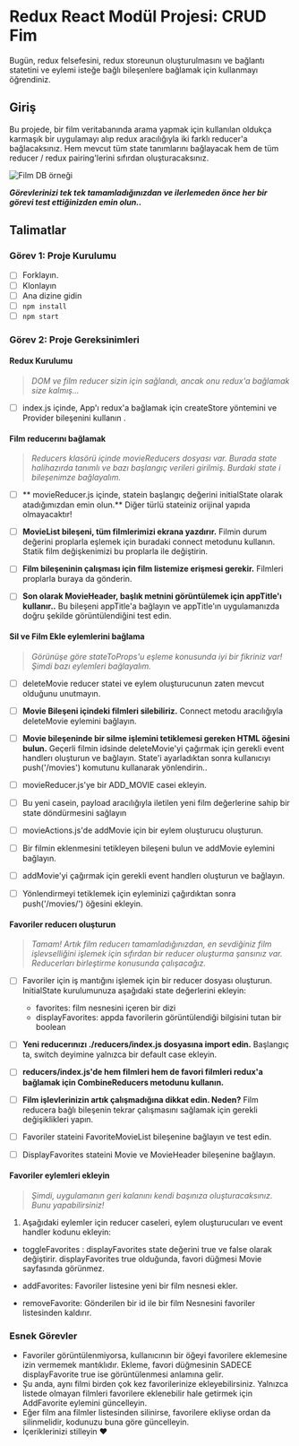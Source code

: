 # Redux React Modül Projesi: CRUD Fim

Bugün, redux felsefesini, redux storeunun oluşturulmasını ve bağlantı statetini ve eylemi isteğe bağlı bileşenlere bağlamak için kullanmayı öğrendiniz.

## Giriş

Bu projede, bir film veritabanında arama yapmak için kullanılan oldukça karmaşık bir uygulamayı alıp redux aracılığıyla iki farklı reducer'a bağlacaksınız. Hem mevcut tüm state tanımlarını bağlayacak hem de tüm reducer / redux pairing'lerini sıfırdan oluşturacaksınız.

![Film DB örneği](proje-örneği.gif)

***Görevlerinizi tek tek tamamladığınızdan ve ilerlemeden önce her bir görevi test ettiğinizden emin olun..***

## Talimatlar
### Görev 1: Proje Kurulumu
* [ ] Forklayın.
* [ ] Klonlayın
* [ ] Ana dizine gidin
* [ ] `npm install`
* [ ] `npm start`

### Görev 2: Proje Gereksinimleri
#### Redux Kurulumu
> *DOM ve film reducer sizin için sağlandı, ancak onu redux'a bağlamak size kalmış...*

* [ ] index.js içinde, App'ı redux'a bağlamak için createStore yöntemini ve Provider bileşenini kullanın
.

#### Film reducerını bağlamak
> *Reducers klasörü içinde movieReducers dosyası var. Burada state halihazırda tanımlı ve bazı başlangıç verileri girilmiş. Burdaki state i bileşenimze bağlayalım.*

* [ ] ** movieReducer.js içinde, statein başlangıç değerini initialState olarak atadığımızdan emin olun.** Diğer türlü stateiniz orijinal yapıda olmayacaktır!

* [ ] **MovieList bileşeni, tüm filmlerimizi ekrana yazdırır.** Filmin durum değerini proplarla eşlemek için buradaki connect metodunu kullanın. Statik film değişkenimizi bu proplarla ile değiştirin.

* [ ] **Film bileşeninin çalışması için film listemize erişmesi gerekir.** Filmleri proplarla buraya da gönderin.

* [ ] **Son olarak MovieHeader, başlık metnini görüntülemek için appTitle'ı kullanır..** Bu bileşeni appTitle'a bağlayın ve appTitle'ın uygulamanızda doğru şekilde görüntülendiğini test edin.


#### Sil ve Film Ekle eylemlerini bağlama
> *Görünüşe göre stateToProps'u eşleme konusunda iyi bir fikriniz var! Şimdi bazı eylemleri bağlayalım.*

* [ ] deleteMovie reducer statei ve eylem oluşturucunun zaten mevcut olduğunu unutmayın.

* [ ] **Movie Bileşeni içindeki filmleri silebiliriz.** Connect metodu aracılığıyla deleteMovie eylemini bağlayın.

* [ ] **Movie bileşeninde bir silme işlemini tetiklemesi gereken HTML öğesini bulun.** Geçerli filmin idsinde deleteMovie'yi çağırmak için gerekli event handlerı oluşturun ve bağlayın. State'i ayarladıktan sonra kullanıcıyı push('/movies') komutunu kullanarak yönlendirin..

* [ ] movieReducer.js'ye bir ADD_MOVIE casei ekleyin.
* [ ] Bu yeni casein, payload aracılığıyla iletilen yeni film değerlerine sahip bir state döndürmesini sağlayın
* [ ] movieActions.js'de addMovie için bir eylem oluşturucu oluşturun.
* [ ] Bir filmin eklenmesini tetikleyen bileşeni bulun ve addMovie eylemini bağlayın.
* [ ] addMovie'yi çağırmak için gerekli event handlerı oluşturun ve bağlayın.
* [ ] Yönlendirmeyi tetiklemek için eyleminizi çağırdıktan sonra push('/movies/') öğesini ekleyin.

#### Favoriler reducerı oluşturun
> *Tamam! Artık film reducerı tamamladığınızdan, en sevdiğiniz film işlevselliğini işlemek için sıfırdan bir reducer oluşturma şansınız var. Reducerları birleştirme konusunda çalışacağız.*

* [ ] Favoriler için iş mantığını işlemek için bir reducer dosyası oluşturun. InitialState kurulumunuza aşağıdaki state değerlerini ekleyin:
  -  favorites: film nesnesini içeren bir dizi
  -  displayFavorites: appda favorilerin görüntülendiği bilgisini tutan bir boolean 

* [ ] **Yeni reducerınızı ./reducers/index.js dosyasına import edin.** Başlangıç ​ta, switch deyimine yalnızca bir default case ekleyin.

* [ ] **reducers/index.js'de hem filmleri hem de favori filmleri redux'a bağlamak için CombineReducers metodunu kullanın.**

* [ ] **Film işlevlerinizin artık çalışmadığına dikkat edin. Neden?** Film reducera bağlı bileşenin tekrar çalışmasını sağlamak için gerekli değişiklikleri yapın.

* [ ] Favoriler stateini FavoriteMovieList bileşenine bağlayın ve test edin.

* [ ] DisplayFavorites stateini Movie ve MovieHeader bileşenine bağlayın.

#### Favoriler eylemleri ekleyin
> *Şimdi, uygulamanın geri kalanını kendi başınıza oluşturacaksınız. Bunu yapabilirsiniz!*

1. Aşağıdaki eylemler için reducer caseleri, eylem oluşturucuları ve event handler kodunu ekleyin:
  - toggleFavorites : displayFavorites state değerini true ve false olarak değiştirir. displayFavorites true olduğunda, favori düğmesi Movie sayfasında görünmez.
  
  - addFavorites: Favoriler listesine yeni bir film nesnesi ekler.
  - removeFavorite: Gönderilen bir id ile bir film Nesnesini favoriler listesinden kaldırır.

### Esnek Görevler
- Favoriler görüntülenmiyorsa, kullanıcının bir öğeyi favorilere eklemesine izin vermemek mantıklıdır. Ekleme, favori düğmesinin SADECE displayFavorite true ise görüntülenmesi anlamına gelir.
- Şu anda, aynı filmi birden çok kez favorilerinize ekleyebilirsiniz. Yalnızca listede olmayan filmleri favorilere eklenebilir hale getirmek için AddFavorite eylemini güncelleyin.
- Eğer film ana filmler listesinden silinirse, favorilere ekliyse ordan da silinmelidir, kodunuzu buna göre güncelleyin.
- İçeriklerinizi stilleyin ❤️
